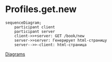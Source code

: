 # Profiles.get.new

```mermaid
sequenceDiagram;
	participant client
	participant server
	client->>+server: GET /book/new
	server->>server: Генерирует html-страницу
	server-->>-client: html-страница
```

[Diagrams](../Diagrams.md)